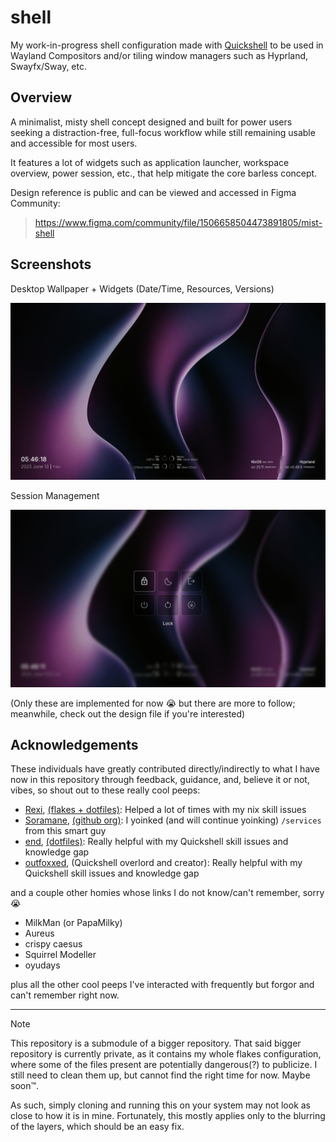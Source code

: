# shell

My work-in-progress shell configuration made with [Quickshell](https://quickshell.outfoxxed.me) to be used in Wayland Compositors and/or tiling window managers such as Hyprland, Swayfx/Sway, etc.

## Overview

A minimalist, misty shell concept designed and built for power users seeking a distraction-free, full-focus workflow while still remaining usable and accessible for most users.

It features a lot of widgets such as application launcher, workspace overview, power session, etc., that help mitigate the core barless concept.

Design reference is public and can be viewed and accessed in Figma Community:

> https://www.figma.com/community/file/1506658504473891805/mist-shell

## Screenshots

Desktop Wallpaper + Widgets (Date/Time, Resources, Versions)

![Desktop](.github/assets/desktop.png)

Session Management

![Session](.github/assets/session.png)

(Only these are implemented for now :sob: but there are more to follow; meanwhile, check out the design file if you're interested)

## Acknowledgements

These individuals have greatly contributed directly/indirectly to what I have now in this repository through feedback, guidance, and, believe it or not, vibes, so shout out to these really cool peeps:

- [Rexi](https://github.com/Rexcrazy804), [(flakes + dotfiles)](https://github.com/Rexcrazy804/Zaphkiel): Helped a lot of times with my nix skill issues
- [Soramane](https://github.com/soramanew), [(github org)](https://github.com/caelestia-dots/): I yoinked (and will continue yoinking) `/services` from this smart guy
- [end](https://github.com/end_4), [(dotfiles)](https://github.com/end_4/dots-hyprland): Really helpful with my Quickshell skill issues and knowledge gap
- [outfoxxed]([https://](https://git.outfoxxed.me/outfoxxed)), (Quickshell overlord and creator): Really helpful with my Quickshell skill issues and knowledge gap

and a couple other homies whose links I do not know/can't remember, sorry :sob:

- MilkMan (or PapaMilky)
- Aureus
- crispy caesus
- Squirrel Modeller
- oyudays

plus all the other cool peeps I've interacted with frequently but forgor and can't remember right now.

---

> [!Note]
> This repository is a submodule of a bigger repository. That said bigger repository is currently private, as it contains my whole flakes configuration, where some of the files present are potentially dangerous(?) to publicize. I still need to clean them up, but cannot find the right time for now. Maybe soon™.
>
> As such, simply cloning and running this on your system may not look as close to how it is in mine. Fortunately, this mostly applies only to the blurring of the layers, which should be an easy fix.
